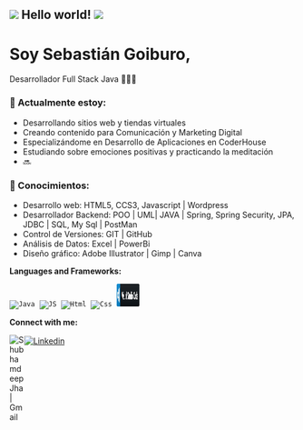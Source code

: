 ## <img src="https://github.com/TheDudeThatCode/TheDudeThatCode/blob/master/Assets/Hi.gif" width="29px"> Hello world!&nbsp;<img src="https://github.com/TheDudeThatCode/TheDudeThatCode/blob/master/Assets/Earth.gif" width="40px">

# Soy Sebastián Goiburo, 

Desarrollador Full Stack Java 👨🏻‍💻 

### 💼  Actualmente estoy: 
* Desarrollando sitios web y tiendas virtuales
* Creando contenido para Comunicación y Marketing Digital
* Especializándome en Desarrollo de Aplicaciones en CoderHouse
* Estudiando sobre emociones positivas y practicando la meditación
* 🔜

### 🌱 Conocimientos:
* Desarrollo web: HTML5, CCS3, Javascript | Wordpress
* Desarrollador Backend: POO | UML| JAVA | Spring, Spring Security, JPA, JDBC | SQL, My Sql | PostMan
* Control de Versiones: GIT | GitHub
* Análisis de Datos: Excel | PowerBi
* Diseño gráfico: Adobe Illustrator | Gimp | Canva
  
 **Languages and Frameworks:**
<p align="left">
  <code><img src="https://github.com/abranhe/programming-languages-logos/blob/master/src/java/java.svg" alt="Java" width="40" height="40"/></code>&nbsp;
  <code><img src="https://github.com/abranhe/programming-languages-logos/blob/master/src/javascript/javascript.svg" alt="JS" width="40" height="40" /></code>&nbsp;
  <code><img src="https://github.com/abranhe/programming-languages-logos/blob/master/src/html/html.svg" alt="Html" width="40" height="40" /></code>&nbsp;
  <code><img src="https://github.com/abranhe/programming-languages-logos/blob/master/src/css/css.svg" alt="Css" width="40" height="40" /></code>&nbsp;
  <code><img src="https://raw.githubusercontent.com/8bithemant/8bithemant/master/svg/dev/tools/visualstudio_code.svg" alt="VisualStudioCode" width="40" height="40" /></code>&nbsp;
  
   </p>

**Connect with me:**
<p align="left">
<a href="https://www.linkedin.com/in/sebastian-goiburo-9b818511b/" target="blank"><img align="center" src="https://github.com/TheDudeThatCode/TheDudeThatCode/blob/master/Assets/Linkedin.svg" alt="Linkedin" height="40" width="40" /></a> &nbsp;&nbsp;
<a href="mailto:sebastiangoiburo@gmail.com">
    <img align="left" alt="Shubhamdeep Jha | Gmail" width="26px" src="https://github.com/TheDudeThatCode/TheDudeThatCode/blob/master/Assets/Gmail.svg" />
</a>
</p>


